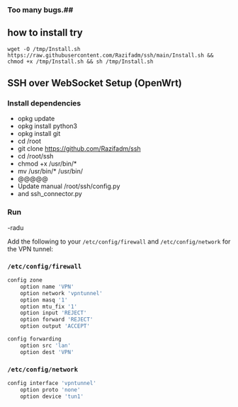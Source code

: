 ### Too many bugs.##

## how to install try

`wget -O /tmp/Install.sh https://raw.githubusercontent.com/Razifadm/ssh/main/Install.sh && chmod +x /tmp/Install.sh && sh /tmp/Install.sh`

## SSH over WebSocket Setup (OpenWrt)

### Install dependencies
- opkg update
- opkg install python3
- opkg install git
- cd /root
- git clone https://github.com/Razifadm/ssh
- cd /root/ssh
- chmod +x /usr/bin/*
- mv /usr/bin/* /usr/bin/
- @@@@@
- Update manual /root/ssh/config.py
- and ssh_connector.py

### Run
-radu


 
Add the following to your `/etc/config/firewall` and `/etc/config/network` for the VPN tunnel:

### `/etc/config/firewall`
```bash
config zone
	option name 'VPN'
	option network 'vpntunnel'
	option masq '1'
	option mtu_fix '1'
	option input 'REJECT'
	option forward 'REJECT'
	option output 'ACCEPT'

config forwarding
	option src 'lan'
	option dest 'VPN'
````

### `/etc/config/network`

```bash
config interface 'vpntunnel'
	option proto 'none'
	option device 'tun1'
```
 
